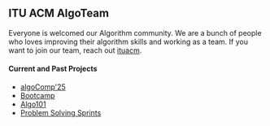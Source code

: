## ITU ACM AlgoTeam

Everyone is welcomed our Algorithm community. We are a bunch of people who loves improving their algorithm skills and working as a team. If you want to join our team, reach out [ituacm](https://www.instagram.com/ituacmsc/).

#### Current and Past Projects

- [algoComp'25](https://algocomp.ituacm.com/)
- [Bootcamp](https://github.com/ituacm/ITU-ACM-AlgoTeam/blob/main/docs/2022-SummerTerm.md)
- [Algo101](https://github.com/ituacm/ITU-ACM-22-23-Algo101)
- [Problem Solving Sprints](https://github.com/ituacm/ITU-ACM-AlgoTeam/blob/main/docs/ProblemSolvingSprints.md)

